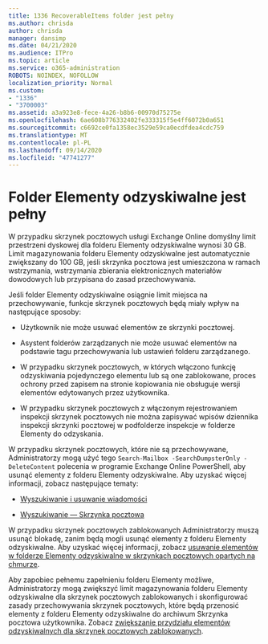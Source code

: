 ```yaml
---
title: 1336 RecoverableItems folder jest pełny
ms.author: chrisda
author: chrisda
manager: dansimp
ms.date: 04/21/2020
ms.audience: ITPro
ms.topic: article
ms.service: o365-administration
ROBOTS: NOINDEX, NOFOLLOW
localization_priority: Normal
ms.custom:
- "1336"
- "3700003"
ms.assetid: a3a923e8-fece-4a26-b8b6-00970d75275e
ms.openlocfilehash: 6ae608b776332402fe333315f5e4ff6072b0a651
ms.sourcegitcommit: c6692ce0fa1358ec3529e59ca0ecdfdea4cdc759
ms.translationtype: MT
ms.contentlocale: pl-PL
ms.lasthandoff: 09/14/2020
ms.locfileid: "47741277"
---
```

# <a name="the-recoverable-items-folder-is-full"></a>Folder Elementy odzyskiwalne jest pełny

W przypadku skrzynek pocztowych usługi Exchange Online domyślny limit przestrzeni dyskowej dla folderu Elementy odzyskiwalne wynosi 30 GB. Limit magazynowania folderu Elementy odzyskiwalne jest automatycznie zwiększany do 100 GB, jeśli skrzynka pocztowa jest umieszczona w ramach wstrzymania, wstrzymania zbierania elektronicznych materiałów dowodowych lub przypisana do zasad przechowywania.

Jeśli folder Elementy odzyskiwalne osiągnie limit miejsca na przechowywanie, funkcje skrzynek pocztowych będą miały wpływ na następujące sposoby:

- Użytkownik nie może usuwać elementów ze skrzynki pocztowej.

- Asystent folderów zarządzanych nie może usuwać elementów na podstawie tagu przechowywania lub ustawień folderu zarządzanego.

- W przypadku skrzynek pocztowych, w których włączono funkcję odzyskiwania pojedynczego elementu lub są one zablokowane, proces ochrony przed zapisem na stronie kopiowania nie obsługuje wersji elementów edytowanych przez użytkownika.

- W przypadku skrzynek pocztowych z włączonym rejestrowaniem inspekcji skrzynek pocztowych nie można zapisywać wpisów dziennika inspekcji skrzynki pocztowej w podfolderze inspekcje w folderze Elementy do odzyskania.

W przypadku skrzynek pocztowych, które nie są przechowywane, Administratorzy mogą użyć tego `Search-Mailbox -SearchDumpsterOnly -DeleteContent` polecenia w programie Exchange Online PowerShell, aby usunąć elementy z folderu Elementy odzyskiwalne. Aby uzyskać więcej informacji, zobacz następujące tematy:

- [Wyszukiwanie i usuwanie wiadomości](https://docs.microsoft.com/microsoft-365/compliance/search-for-and-delete-messagesadmin-help)

- [Wyszukiwanie — Skrzynka pocztowa](https://docs.microsoft.com/powershell/module/exchange/mailboxes/Search-Mailbox)

W przypadku skrzynek pocztowych zablokowanych Administratorzy muszą usunąć blokadę, zanim będą mogli usunąć elementy z folderu Elementy odzyskiwalne. Aby uzyskać więcej informacji, zobacz [usuwanie elementów w folderze Elementy odzyskiwalne w skrzynkach pocztowych opartych na chmurze](https://docs.microsoft.com/microsoft-365/compliance/delete-items-in-the-recoverable-items-folder-of-mailboxes-on-hold).

Aby zapobiec pełnemu zapełnieniu folderu Elementy możliwe, Administratorzy mogą zwiększyć limit magazynowania folderu Elementy odzyskiwalne dla skrzynek pocztowych zablokowanych i skonfigurować zasady przechowywania skrzynek pocztowych, które będą przenosić elementy z folderu Elementy odzyskiwalne do archiwum Skrzynka pocztowa użytkownika. Zobacz [zwiększanie przydziału elementów odzyskiwalnych dla skrzynek pocztowych zablokowanych](https://docs.microsoft.com/microsoft-365/compliance/increase-the-recoverable-quota-for-mailboxes-on-hold).
